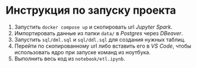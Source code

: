 # Инструкция по запуску проекта

1. Запустить `docker compose up` и скопировать url *Jupyter Spark*.
2. Импортировать данные из папки `data/` в *Postgres* через *DBeaver*.
3. Запустить `sql/dml.sql` и `sql/ddl.sql` для создания нужных таблиц.
4. Перейти по скопированному url либо вставить его в *VS Code*, чтобы использовать ядро при запуске команд из ноутбука.
5. Выполнить весь код из `notebook/etl.ipynb`.